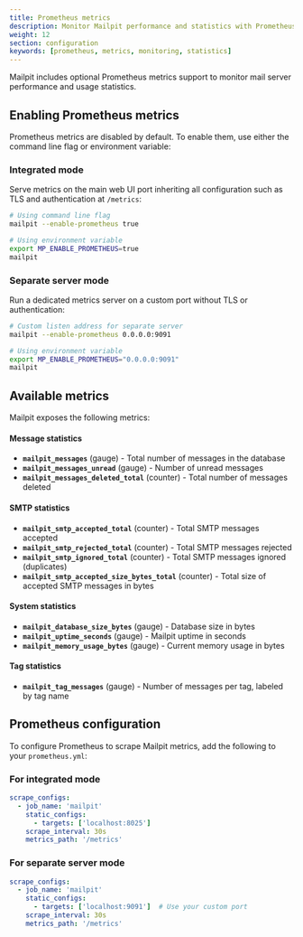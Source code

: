 ```yaml
---
title: Prometheus metrics
description: Monitor Mailpit performance and statistics with Prometheus
weight: 12
section: configuration
keywords: [prometheus, metrics, monitoring, statistics]
---
```


Mailpit includes optional Prometheus metrics support to monitor mail server performance and usage statistics.

## Enabling Prometheus metrics

Prometheus metrics are disabled by default. To enable them, use either the command line flag or environment variable:

### Integrated mode

Serve metrics on the main web UI port inheriting all configuration such as TLS and authentication at `/metrics`:

```bash
# Using command line flag
mailpit --enable-prometheus true

# Using environment variable  
export MP_ENABLE_PROMETHEUS=true
mailpit
```


### Separate server mode

Run a dedicated metrics server on a custom port without TLS or authentication:

```bash
# Custom listen address for separate server
mailpit --enable-prometheus 0.0.0.0:9091

# Using environment variable
export MP_ENABLE_PROMETHEUS="0.0.0.0:9091"
mailpit
```

## Available metrics

Mailpit exposes the following metrics:

#### Message statistics
- **`mailpit_messages`** (gauge) - Total number of messages in the database
- **`mailpit_messages_unread`** (gauge) - Number of unread messages
- **`mailpit_messages_deleted_total`** (counter) - Total number of messages deleted

#### SMTP statistics
- **`mailpit_smtp_accepted_total`** (counter) - Total SMTP messages accepted
- **`mailpit_smtp_rejected_total`** (counter) - Total SMTP messages rejected
- **`mailpit_smtp_ignored_total`** (counter) - Total SMTP messages ignored (duplicates)
- **`mailpit_smtp_accepted_size_bytes_total`** (counter) - Total size of accepted SMTP messages in bytes

#### System statistics
- **`mailpit_database_size_bytes`** (gauge) - Database size in bytes
- **`mailpit_uptime_seconds`** (gauge) - Mailpit uptime in seconds
- **`mailpit_memory_usage_bytes`** (gauge) - Current memory usage in bytes

#### Tag statistics
- **`mailpit_tag_messages`** (gauge) - Number of messages per tag, labeled by tag name

## Prometheus configuration

To configure Prometheus to scrape Mailpit metrics, add the following to your `prometheus.yml`:

### For integrated mode
```yaml
scrape_configs:
  - job_name: 'mailpit'
    static_configs:
      - targets: ['localhost:8025']
    scrape_interval: 30s
    metrics_path: '/metrics'
```

### For separate server mode
```yaml
scrape_configs:
  - job_name: 'mailpit'
    static_configs:
      - targets: ['localhost:9091']  # Use your custom port
    scrape_interval: 30s
    metrics_path: '/metrics'
```
